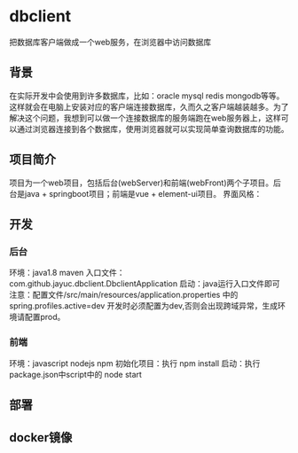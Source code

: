 # dbclient
把数据库客户端做成一个web服务，在浏览器中访问数据库
## 背景
在实际开发中会使用到许多数据库，比如：oracle mysql redis mongodb等等。这样就会在电脑上安装对应的客户端连接数据库，久而久之客户端越装越多。为了解决这个问题，我想到可以做一个连接数据库的服务端跑在web服务器上，这样可以通过浏览器连接到各个数据库，使用浏览器就可以实现简单查询数据库的功能。
## 项目简介
项目为一个web项目，包括后台(webServer)和前端(webFront)两个子项目。后台是java + springboot项目；前端是vue + element-ui项目。
界面风格：
## 开发
### 后台
环境：java1.8  maven
入口文件：com.github.jayuc.dbclient.DbclientApplication
启动：java运行入口文件即可
注意：配置文件/src/main/resources/application.properties 中的 spring.profiles.active=dev 开发时必须配置为dev,否则会出现跨域异常，生成环境请配置prod。
### 前端
环境：javascript  nodejs  npm
初始化项目：执行 npm install
启动：执行package.json中script中的 node start
## 部署
## docker镜像